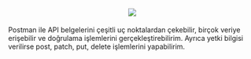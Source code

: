 <h1 align="center"><img src="https://www.vhv.rs/dpng/d/499-4996069_postman-logo-circle-hd-png-download.png"/></h1>
<p>Postman ile API belgelerini çeşitli uç noktalardan çekebilir, birçok veriye erişebilir ve doğrulama işlemlerini gerçekleştirebilirim. Ayrıca yetki bilgisi verilirse post, patch, put, delete işlemlerini yapabilirim.</p>

